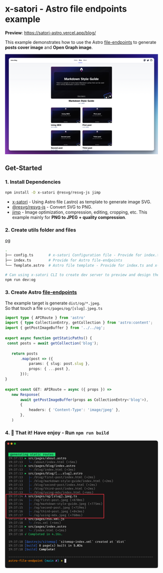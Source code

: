 # x-satori - Astro file endpoints example

**Preview**: <https://satori-astro.vercel.app/blog/>

This example demonstrates how to use the Astro [file-endpoints](https://docs.astro.build/en/guides/endpoints/) to generate **posts cover image** and **Open Graph image**.

![demo](./README-banner.png)

## Get-Started

### 1. Install Dependencies

```bash
npm install -D x-satori @resvg/resvg-js jimp
```

- [x-satori](https://github.com/Zhengqbbb/x-satori) - Using Astro file (.astro) as template to generate image SVG.
- [@resvg/resvg-js](https://www.npmjs.com/package/@resvg/resvg-js) - Convert SVG to PNG.
- [jimp](https://www.npmjs.com/package/jimp) - Image optimization, compression, editing, cropping, etc.  This example mainly for **PNG to JPEG + quality compression**.

### 2. Create utils folder and files

[og](./src/og)

```sh
.
├── config.ts       # x-satori Configuration file - Provide for index.ts and x-satori dev CLI
├── index.ts        # Provide for Astro file-endpoints 
└── Template.astro  # Astro file template - Provide for index.ts and x-satori dev CLI
```

```sh
# Can using x-satori CLI to create dev server to preview and design the template
npm run dev:og
```

### 3. Create Astro [file-endpoints](https://docs.astro.build/en/guides/endpoints/)

 The example target is generate `dist/og/*.jpeg`.<br>
 So that touch a file `src/pages/og/[slug].jpeg.ts`

 ```ts
 import type { APIRoute } from 'astro'
import { type CollectionEntry, getCollection } from 'astro:content';
import { getPostImageBuffer } from '../../og';

export async function getStaticPaths() {
  const posts = await getCollection('blog');

    return posts
        .map(post => ({
            params: { slug: post.slug },
            props: { ...post },
        }));
}

export const GET: APIRoute = async ({ props }) =>
    new Response(
        await getPostImageBuffer(props as CollectionEntry<'blog'>),
        {
            headers: { 'Content-Type': 'image/jpeg' },
        },
    )
 ```

### 4. 🤗 That it! Have enjoy - Run `npm run build`

![demo](./README-reasult.png)


